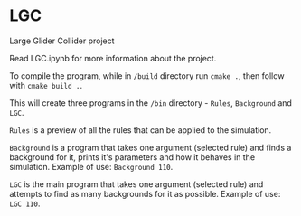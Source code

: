 # LGC
Large Glider Collider project

Read LGC.ipynb for more information about the project.

To compile the program, while in `/build` directory run `cmake .`, then follow with `cmake build .`.

This will create three programs in the `/bin` directory - `Rules`, `Background` and `LGC`.

`Rules` is a preview of all the rules that can be applied to the simulation.

`Background` is a program that takes one argument (selected rule) and finds a background for it, prints it's parameters and how it behaves in the simulation. Example of use: `Background 110`.

`LGC` is the main program that takes one argument (selected rule) and attempts to find as many backgrounds for it as possible. Example of use: `LGC 110`.